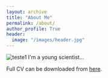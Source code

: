 ```yaml
---
layout: archive
title: "About Me"
permalink: /about/
author_profile: True
header:
  image: "/images/header.jpg"
---
```


<img src="{{ site.url }}{{ site.baseurl }}/images/bio.jpeg" alt="teste1">
I'm a young scientist...

Full CV can be downloaded from [here](https://drive.google.com/file/d/1ulgoVSn_wu8u6gJpOv20wUlBIJDBovEp/view?usp=sharing).
